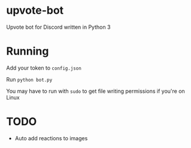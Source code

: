 # upvote-bot
Upvote bot for Discord written in Python 3

# Running
Add your token to `config.json`

Run `python bot.py`

You may have to run with `sudo` to get file writing permissions if you're on Linux

# TODO

* Auto add reactions to images
